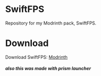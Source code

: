 # SwiftFPS
Repository for my Modrinth pack, SwiftFPS.

# Download
Download SwiftFPS: [Modrinth](https://modrinth.com/modpack/swiftfps/)

##### also this was made with prism launcher
